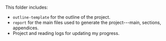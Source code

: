 This folder includes:
* `outline-template` for the outline of the project.
* `report` for the main files used to generate the project---main, sections, appendices.
* Project and reading logs for updating my progress.
